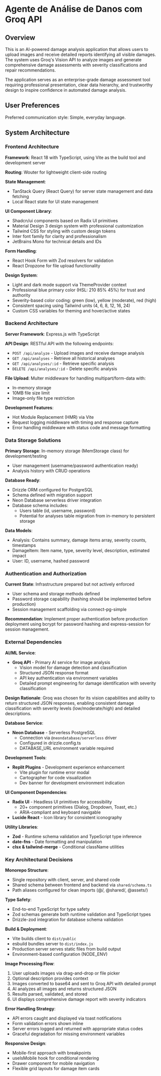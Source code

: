 # Agente de Análise de Danos com Groq API

## Overview

This is an AI-powered damage analysis application that allows users to upload images and receive detailed reports identifying all visible damages. The system uses Groq's Vision API to analyze images and generate comprehensive damage assessments with severity classifications and repair recommendations.

The application serves as an enterprise-grade damage assessment tool requiring professional presentation, clear data hierarchy, and trustworthy design to inspire confidence in automated damage analysis.

## User Preferences

Preferred communication style: Simple, everyday language.

## System Architecture

### Frontend Architecture

**Framework**: React 18 with TypeScript, using Vite as the build tool and development server

**Routing**: Wouter for lightweight client-side routing

**State Management**: 
- TanStack Query (React Query) for server state management and data fetching
- Local React state for UI state management

**UI Component Library**: 
- Shadcn/ui components based on Radix UI primitives
- Material Design 3 design system with professional customization
- Tailwind CSS for styling with custom design tokens
- Inter font family for clarity and professionalism
- JetBrains Mono for technical details and IDs

**Form Handling**: 
- React Hook Form with Zod resolvers for validation
- React Dropzone for file upload functionality

**Design System**:
- Light and dark mode support via ThemeProvider context
- Professional blue primary color (HSL: 210 85% 45%) for trust and authority
- Severity-based color coding: green (low), yellow (moderate), red (high)
- Consistent spacing using Tailwind units (4, 6, 8, 12, 16, 24)
- Custom CSS variables for theming and hover/active states

### Backend Architecture

**Server Framework**: Express.js with TypeScript

**API Design**: RESTful API with the following endpoints:
- `POST /api/analyze` - Upload images and receive damage analysis
- `GET /api/analyses` - Retrieve all historical analyses
- `GET /api/analyses/:id` - Retrieve specific analysis
- `DELETE /api/analyses/:id` - Delete specific analysis

**File Upload**: Multer middleware for handling multipart/form-data with:
- In-memory storage
- 10MB file size limit
- Image-only file type restriction

**Development Features**:
- Hot Module Replacement (HMR) via Vite
- Request logging middleware with timing and response capture
- Error handling middleware with status code and message formatting

### Data Storage Solutions

**Primary Storage**: In-memory storage (MemStorage class) for development/testing
- User management (username/password authentication ready)
- Analysis history with CRUD operations

**Database Ready**: 
- Drizzle ORM configured for PostgreSQL
- Schema defined with migration support
- Neon Database serverless driver integration
- Database schema includes:
  - Users table (id, username, password)
  - Potential for analyses table migration from in-memory to persistent storage

**Data Models**:
- Analysis: Contains summary, damage items array, severity counts, timestamps
- DamageItem: Item name, type, severity level, description, estimated impact
- User: ID, username, hashed password

### Authentication and Authorization

**Current State**: Infrastructure prepared but not actively enforced
- User schema and storage methods defined
- Password storage capability (hashing should be implemented before production)
- Session management scaffolding via connect-pg-simple

**Recommendation**: Implement proper authentication before production deployment using bcrypt for password hashing and express-session for session management.

### External Dependencies

**AI/ML Service**: 
- **Groq API** - Primary AI service for image analysis
  - Vision model for damage detection and classification
  - Structured JSON response format
  - API key authentication via environment variables
  - Detailed prompt engineering for damage identification with severity classification

**Design Rationale**: Groq was chosen for its vision capabilities and ability to return structured JSON responses, enabling consistent damage classification with severity levels (low/moderate/high) and detailed descriptions.

**Database Service**:
- **Neon Database** - Serverless PostgreSQL
  - Connection via `@neondatabase/serverless` driver
  - Configured in drizzle.config.ts
  - DATABASE_URL environment variable required

**Development Tools**:
- **Replit Plugins** - Development experience enhancement
  - Vite plugin for runtime error modal
  - Cartographer for code visualization
  - Dev banner for development environment indication

**UI Component Dependencies**:
- **Radix UI** - Headless UI primitives for accessibility
  - 20+ component primitives (Dialog, Dropdown, Toast, etc.)
  - ARIA-compliant and keyboard navigable
- **Lucide React** - Icon library for consistent iconography

**Utility Libraries**:
- **Zod** - Runtime schema validation and TypeScript type inference
- **date-fns** - Date formatting and manipulation
- **clsx & tailwind-merge** - Conditional className utilities

### Key Architectural Decisions

**Monorepo Structure**: 
- Single repository with client, server, and shared code
- Shared schema between frontend and backend via `shared/schema.ts`
- Path aliases configured for clean imports (@/, @shared/, @assets/)

**Type Safety**:
- End-to-end TypeScript for type safety
- Zod schemas generate both runtime validation and TypeScript types
- Drizzle-zod integration for database schema validation

**Build & Deployment**:
- Vite builds client to `dist/public`
- esbuild bundles server to `dist/index.js`
- Production server serves static files from build output
- Environment-based configuration (NODE_ENV)

**Image Processing Flow**:
1. User uploads images via drag-and-drop or file picker
2. Optional description provides context
3. Images converted to base64 and sent to Groq API with detailed prompt
4. AI analyzes all images and returns structured JSON
5. Results parsed, validated, and stored
6. UI displays comprehensive damage report with severity indicators

**Error Handling Strategy**:
- API errors caught and displayed via toast notifications
- Form validation errors shown inline
- Server errors logged and returned with appropriate status codes
- Graceful degradation for missing environment variables

**Responsive Design**:
- Mobile-first approach with breakpoints
- useIsMobile hook for conditional rendering
- Drawer component for mobile navigation
- Flexible grid layouts for damage item cards